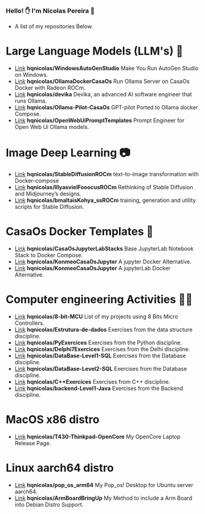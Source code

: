 ### Hello! ✋ I'm Nícolas Pereira 🍶

- A list of my repositories Below.
# Large Language Models (LLM's) 💬
- [Link](https://github.com/hqnicolas/WindowsAutoGenStudio) **hqnicolas/WindowsAutoGenStudio** Make You Run AutoGen Studio on Windows.
- [Link](https://github.com/hqnicolas/OllamaDockerCasaOs) **hqnicolas/OllamaDockerCasaOs** Run Ollama Server on CasaOs Docker with Radeon ROCm.
- [Link](https://github.com/hqnicolas/devika) **hqnicolas/devika** Devika, an advanced AI software engineer that runs Ollama.
- [Link](https://github.com/hqnicolas/Ollama-Pilot-CasaOs/tree/main) **hqnicolas/Ollama-Pilot-CasaOs** GPT-pilot Ported to Ollama docker Compose.
- [Link](https://github.com/hqnicolas/OpenWebUiPromptTemplates) **hqnicolas/OpenWebUiPromptTemplates** Prompt Engineer for Open Web Ui Ollama models.

# Image Deep Learning 📷
- [Link](https://github.com/hqnicolas/StableDiffusionROCm) **hqnicolas/StableDiffusionROCm** text-to-image transformation with Docker-compose
- [Link](https://github.com/hqnicolas/lllyasvielFooocusROCm/tree/main) **hqnicolas/lllyasvielFooocusROCm** Rethinking of Stable Diffusion and Midjourney’s designs.
- [Link](https://github.com/hqnicolas/bmaltaisKohya_ssROCm/tree/main) **hqnicolas/bmaltaisKohya_ssROCm** training, generation and utility scripts for Stable Diffusion.

# CasaOs Docker Templates 🐳
- [Link](https://github.com/hqnicolas/CasaOsJupyterLabStacks) **hqnicolas/CasaOsJupyterLabStacks** Base JupyterLab Notebook Stack to Docker Compose.
- [Link](https://github.com/hqnicolas/KonmeoCasaOsJupyter) **hqnicolas/KonmeoCasaOsJupyter** A jupyter Docker Alternative.
- [Link](https://github.com/hqnicolas/KonmeoCasaOsJupyterLab) **hqnicolas/KonmeoCasaOsJupyter** A jupyterLab Docker Alternative.

# Computer engineering Activities 🏋️‍♂️
- [Link](https://github.com/hqnicolas/8-bit-MCU) **hqnicolas/8-bit-MCU** List of my projects using 8 Bits Micro Controllers.
- [Link](https://github.com/hqnicolas/Estrutura-de-dados)  **hqnicolas/Estrutura-de-dados** Exercises from the data structure discipline.
- [Link](https://github.com/hqnicolas/PyExercices) **hqnicolas/PyExercices** Exercises from the Python discipline.
- [Link](https://github.com/hqnicolas/Delphi7Exercices) **hqnicolas/Delphi7Exercices** Exercises from the Delhi discipline.
- [Link](https://github.com/hqnicolas/DataBase-Level1-SQL) **hqnicolas/DataBase-Level1-SQL** Exercises from the Database discipline.
- [Link](https://github.com/hqnicolas/DataBase-Level2-SQL) **hqnicolas/DataBase-Level2-SQL** Exercises from the Database discipline.
- [Link](https://github.com/hqnicolas/C-Exercices) **hqnicolas/C++Exercices** Exercises from C++ discipline.
- [Link](https://github.com/hqnicolas/backend-Level1-Java) **hqnicolas/backend-Level1-Java**  Exercises from the Backend discipline.

# MacOS x86 distro  
- [Link](https://github.com/hqnicolas/T430-Thinkpad-OpenCore) **hqnicolas/T430-Thinkpad-OpenCore** My OpenCore Laptop Release Page.

# Linux aarch64 distro
- [Link](https://github.com/hqnicolas/pop_os_arm64/tree/main) **hqnicolas/pop_os_arm64** My Pop_os! Desktop for Ubuntu server aarch64.
- [Link](https://github.com/hqnicolas/ArmBoardBringUp) **hqnicolas/ArmBoardBringUp** My Method to include a Arm Board into Debian Distro Support.
